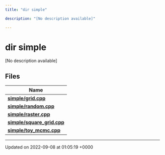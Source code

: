 ```yaml
---
title: "dir simple"

description: "[No description available]"

---
```


# dir simple

[No description available]

## Files

| Name           |
| -------------- |
| **[simple/grid.cpp](/documentation/code/files/grid_8cpp/)**  |
| **[simple/random.cpp](/documentation/code/files/random_8cpp/)**  |
| **[simple/raster.cpp](/documentation/code/files/raster_8cpp/)**  |
| **[simple/square_grid.cpp](/documentation/code/files/square__grid_8cpp/)**  |
| **[simple/toy_mcmc.cpp](/documentation/code/files/toy__mcmc_8cpp/)**  |






-------------------------------

Updated on 2022-09-08 at 01:05:19 +0000

